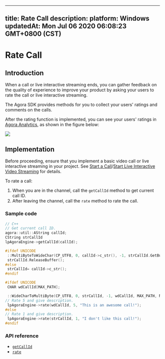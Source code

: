 
---
title: Rate Call
description: 
platform: Windows
updatedAt: Mon Jul 06 2020 06:08:23 GMT+0800 (CST)
---
# Rate Call
## Introduction

When a call or live interactive streaming ends, you can gather feedback on the quality of experience to improve your product by asking your users to rate the call or live interactive streaming.

The Agora SDK provides methods for you to collect your users' ratings and comments on the calls.

After the rating function is implemented, you can see your users' ratings in [Agora Analytics](../../en/Voice/aa_guide.md), as shown in the figure below:

![](https://web-cdn.agora.io/docs-files/1545801217929)

## Implementation 

Before proceeding, ensure that you implement a basic video call or live interactive streaming in your project. See [Start a Call](../../en/Voice/start_call_windows.md)/[Start Live Interactive Video Streaming](../../en/Voice/start_live_windows.md) for details.

To rate a call:

1. When you are in the channel, call the `getCallId` method to get current call ID. 
2. After leaving the channel, call the `rate` method to rate the call.

### Sample code

```C++
// C++
// Get current call ID.
agora::util::AString callId;
CString strCallId
lpAgoraEngine->getCallId(callId);

#ifdef UNICODE
 ::MultiByteToWideChar(CP_UTF8, 0, callId->c_str(), -1, strCallId.GetBuffer(128), 128);
 strCallId.ReleaseBuffer();
#else
 strCallId= callId->c_str();
#endif

#ifdef UNICODE
 CHAR wdCallId[MAX_PATH];

 ::WideCharToMultiByte(CP_UTF8, 0, strCallId, -1, wdCallId, MAX_PATH, NULL, NULL);
// Rate 5 and give description.
 lpAgoraEngine->rate(wdCallId, 5, "This is an awesome call!");
#else
// Rate 1 and give description.
 lpAgoraEngine->rate(strCallId, 1, "I don't like this call!");
#endif
```

### API reference

- [`getCallId`](https://docs.agora.io/en/Voice/API%20Reference/cpp/classagora_1_1rtc_1_1_i_rtc_engine.html#af67688d89526926718edb26938d65541)
-  [`rate`](https://docs.agora.io/en/Voice/API%20Reference/cpp/classagora_1_1rtc_1_1_i_rtc_engine.html#a748c30a6339ec9798daa0d1b21585411)
